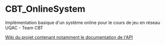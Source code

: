 # CBT_OnlineSystem
Implémentation basique d'un système online pour le cours de jeu en réseau UQAC - Team CBT


[Wiki du projet contenant notamment le documentation de l'API](https://github.com/Kamin0/CBT_OnlineSystem/wiki)
